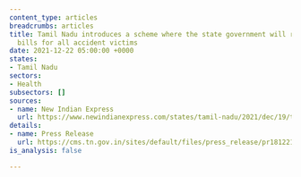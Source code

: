 ```yaml
---
content_type: articles
breadcrumbs: articles
title: Tamil Nadu introduces a scheme where the state government will reimburse medical
  bills for all accident victims
date: 2021-12-22 05:00:00 +0000
states:
- Tamil Nadu
sectors:
- Health
subsectors: []
sources:
- name: New Indian Express
  url: https://www.newindianexpress.com/states/tamil-nadu/2021/dec/19/tamil-nadu-chief-minister-mk-stalin-launches-scheme-to-cover-road-accident-victims-treatment-for-48-hours-2397226.html
details:
- name: Press Release
  url: https://cms.tn.gov.in/sites/default/files/press_release/pr181221_2.jpg
is_analysis: false

---
```

